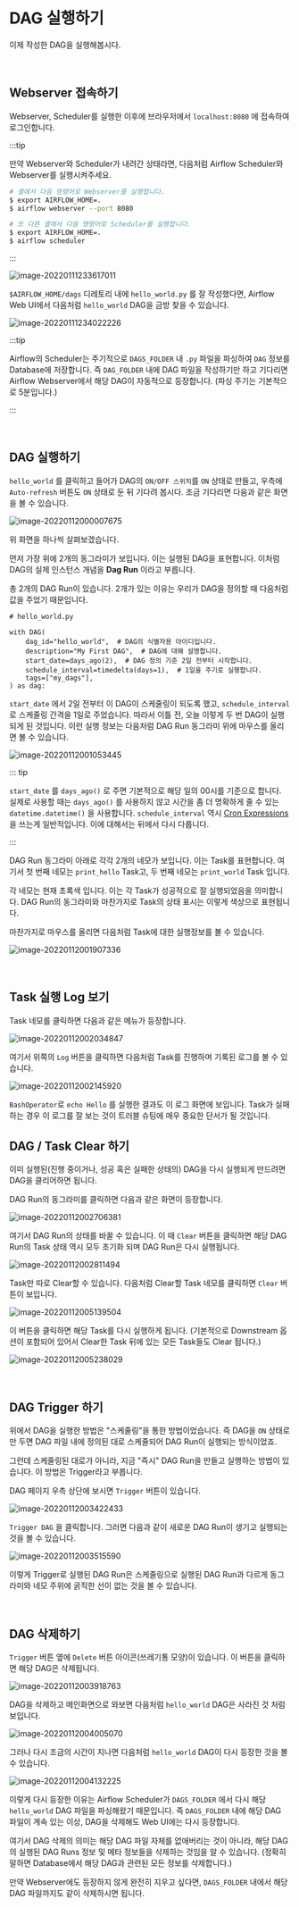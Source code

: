 
# DAG 실행하기

이제 작성한 DAG을 실행해봅시다.

<br>

## Webserver 접속하기

Webserver, Scheduler를 실행한 이후에 브라우저에서 `localhost:8080` 에 접속하여 로그인합니다.

:::tip

만약 Webserver와 Scheduler가 내려간 상태라면, 다음처럼 Airflow Scheduler와 Webserver를 실행시켜주세요.

```bash
# 셸에서 다음 명령어로 Webserver를 실행합니다.
$ export AIRFLOW_HOME=.
$ airflow webserver --port 8080

# 또 다른 셸에서 다음 명령어로 Scheduler를 실행합니다.
$ export AIRFLOW_HOME=.
$ airflow scheduler
```

:::

![image-20220111233617011](./image-20220111233617011.png)

`$AIRFLOW_HOME/dags` 디레토리 내에 `hello_world.py` 를 잘 작성했다면, Airflow Web UI에서 다음처럼 `hello_world` DAG을 금방 찾을 수 있습니다.

![image-20220111234022226](./image-20220111234022226.png)

:::tip

Airflow의 Scheduler는 주기적으로 `DAGS_FOLDER` 내 `.py` 파일을 파싱하여 `DAG` 정보를 Database에 저장합니다. 즉 `DAG_FOLDER` 내에 DAG 파일을 작성하기만 하고 기다리면 Airflow Webserver에서 해당 DAG이 자동적으로 등장합니다. (파싱 주기는 기본적으로 5분입니다.)

:::

<br>

## DAG 실행하기

`hello_world` 를 클릭하고 들어가 DAG의 `ON/OFF 스위치`를 `ON` 상태로 만들고, 우측에 `Auto-refresh` 버튼도 `ON` 상태로 둔 뒤 기다려 봅시다. 조금 기다리면 다음과 같은 화면을 볼 수 있습니다.

![image-20220112000007675](./image-20220112000007675.png)

위 화면을 하나씩 살펴보겠습니다.

먼저 가장 위에 2개의 동그라미가 보입니다. 이는 실행된 DAG을 표현합니다. 이처럼 DAG의 실제 인스턴스 개념을 **Dag Run** 이라고 부릅니다.

총 2개의 DAG Run이 있습니다. 2개가 있는 이유는 우리가 DAG을 정의할 때 다음처럼 값을 주었기 때문입니다.

```python{6-7}
# hello_world.py

with DAG(
    dag_id="hello_world",  # DAG의 식별자용 아이디입니다.
    description="My First DAG",  # DAG에 대해 설명합니다.
    start_date=days_ago(2),  # DAG 정의 기준 2일 전부터 시작합니다.
    schedule_interval=timedelta(days=1),  # 1일을 주기로 실행합니다.
    tags=["my_dags"],
) as dag:
```

`start_date` 에서 2일 전부터 이 DAG이 스케줄링이 되도록 했고, `schedule_interval` 로 스케줄링 간격을 1일로 주었습니다. 따라서 이틀 전, 오늘 이렇게 두 번 DAG이 실행되게 된 것입니다. 이런 실행 정보는 다음처럼 DAG Run 동그라미 위에 마우스를 올리면 볼 수 있습니다.

![image-20220112001053445](./image-20220112001053445.png)

::: tip

`start_date` 를 `days_ago()` 로 주면 기본적으로 해당 일의 00시를 기준으로 합니다.
실제로 사용할 때는 `days_ago()` 를 사용하지 않고 시간을 좀 더 명확하게 줄 수 있는 `datetime.datetime()` 을 사용합니다. `schedule_interval` 역시 [Cron Expressions](https://docs.oracle.com/cd/E12058_01/doc/doc.1014/e12030/cron_expressions.htm)을 쓰는게 일반적입니다. 이에 대해서는 뒤에서 다시 다룹니다.

:::

DAG Run 동그라미 아래로 각각 2개의 네모가 보입니다. 이는 Task를 표현합니다. 여기서 첫 번째 네모는 `print_hello` Task고, 두 번째 네모는 `print_world` Task 입니다.

각 네모는 현재 초록색 입니다. 이는 각 Task가 성공적으로 잘 실행되었음을 의미합니다. DAG Run의 동그라미와 마찬가지로 Task의 상태 표시는 이렇게 색상으로 표현됩니다.

마찬가지로 마우스를 올리면 다음처럼 Task에 대한 실행정보를 볼 수 있습니다.

![image-20220112001907336](./image-20220112001907336.png)

<br>

## Task 실행 Log 보기

Task 네모를 클릭하면 다음과 같은 메뉴가 등장합니다.

![image-20220112002034847](./image-20220112002034847.png)

여기서 위쪽의 `Log` 버튼을 클릭하면 다음처럼 Task를 진행하며 기록된 로그를 볼 수 있습니다.

![image-20220112002145920](./image-20220112002145920.png)

`BashOperator`로 `echo Hello` 를 실행한 결과도 이 로그 화면에 보입니다. Task가 실패하는 경우 이 로그를 잘 보는 것이 트러블 슈팅에 매우 중요한 단서가 될 것입니다.



## DAG / Task Clear 하기

이미 실행된(진행 중이거나, 성공 혹은 실패한 상태의) DAG을 다시 실행되게 만드려면 DAG을 클리어하면 됩니다.

DAG Run의 동그라미를 클릭하면 다음과 같은 화면이 등장합니다.

![image-20220112002706381](./image-20220112002706381.png)

여기서 DAG Run의 상태를 바꿀 수 있습니다. 이 때 `Clear` 버튼을 클릭하면 해당 DAG Run의 Task 상태 역시 모두 초기화 되며 DAG Run은 다시 실행됩니다.

![image-20220112002811494](./image-20220112002811494.png)

Task만 따로 Clear할 수 있습니다. 다음처럼 Clear할 Task 네모를 클릭하면 `Clear` 버튼이 보입니다.

![image-20220112005139504](./image-20220112005139504.png)

이 버튼을 클릭하면 해당 Task를 다시 실행하게 됩니다. (기본적으로 Downstream 옵션이 포함되어 있어서 Clear한 Task 뒤에 있는 모든 Task들도 Clear 됩니다.)

![image-20220112005238029](./image-20220112005238029.png)

<br>

## DAG Trigger 하기

위에서 DAG을 실행한 방법은 "스케줄링"을 통한 방법이었습니다. 즉 DAG을 `ON` 상태로만 두면 DAG 파일 내에 정의된 대로 스케줄되어 DAG Run이 실행되는 방식이었죠.

그런데 스케줄링된 대로가 아니라, 지금 "즉시" DAG Run을 만들고 실행하는 방법이 있습니다. 이 방법은 Trigger라고 부릅니다.

DAG 페이지 우측 상단에 보시면 `Trigger` 버튼이 있습니다.

![image-20220112003422433](./image-20220112003422433.png)

`Trigger DAG` 을 클릭합니다. 그러면 다음과 같이 새로운 DAG Run이 생기고 실행되는 것을 볼 수 있습니다.

![image-20220112003515590](./image-20220112003515590.png)

이렇게 Trigger로 실행된 DAG Run은 스케줄링으로 실행된 DAG Run과 다르게 동그라미와 네모 주위에 굵직한 선이 없는 것을 볼 수 있습니다.

<br>

## DAG 삭제하기

`Trigger` 버튼 옆에 `Delete` 버튼 아이콘(쓰레기통 모양)이 있습니다. 이 버튼을 클릭하면 해당 DAG은 삭제됩니다.

![image-20220112003918763](./image-20220112003918763.png)

DAG을 삭제하고 메인화면으로 와보면 다음처럼 `hello_world` DAG은 사라진 것 처럼 보입니다.

![image-20220112004005070](./image-20220112004005070.png)

그러나 다시 조금의 시간이 지나면 다음처럼 `hello_world` DAG이 다시 등장한 것을 볼 수 있습니다.

![image-20220112004132225](./image-20220112004132225.png)

이렇게 다시 등장한 이유는 Airflow Scheduler가 `DAGS_FOLDER` 에서 다시 해당 `hello_world` DAG 파일을 파싱해왔기 때문입니다. 즉 `DAGS_FOLDER` 내에 해당 DAG 파일이 계속 있는 이상, DAG을 삭제해도 Web UI에는 다시 등장합니다.

여기서 DAG 삭제의 의미는 해당 DAG 파일 자체를 없애버리는 것이 아니라, 해당 DAG의 실행된 DAG Runs 정보 및 메타 정보들을 삭제하는 것임을 알 수 있습니다. (정확히 말하면 Database에서 해당 DAG과 관련된 모든 정보를 삭제합니다.)

만약 Webserver에도 등장하지 않게 완전히 지우고 싶다면, `DAGS_FOLDER` 내에서 해당 DAG 파일까지도 같이 삭제하시면 됩니다.
